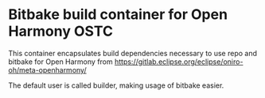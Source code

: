 <!--
SPDX-FileCopyrightText: 2021 Huawei Inc.
SPDX-License-Identifier: Apache-2.0
-->

# Bitbake build container for Open Harmony OSTC

This container encapsulates build dependencies necessary to use repo and bitbake
for Open Harmony from
https://gitlab.eclipse.org/eclipse/oniro-oh/meta-openharmony/

The default user is called builder, making usage of bitbake easier.
